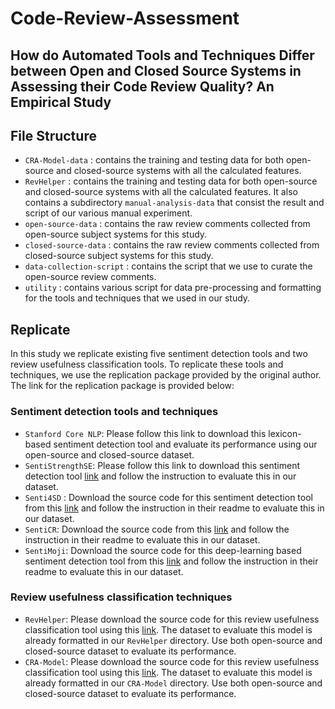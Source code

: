 # Code-Review-Assessment

## How do Automated Tools and Techniques Differ between Open and Closed Source Systems in Assessing their Code Review Quality? An Empirical Study

## File Structure

* `CRA-Model-data` : contains the training and testing data for both open-source and closed-source systems with all the calculated features.
* `RevHelper` : contains the training and testing data for both open-source and closed-source systems with all the calculated features.
It also contains a subdirectory `manual-analysis-data` that consist the result and script of our various manual experiment. 
* `open-source-data` : contains the raw review comments collected from open-source subject systems for this study.
* `closed-source-data` : contains the raw review comments collected from closed-source subject systems for this study.
* `data-collection-script` : contains the script that we use to curate the open-source review comments.
* `utility` : contains various script for data pre-processing and formatting for the tools and techniques that we used in our study.

## Replicate

In this study we replicate existing five sentiment detection tools and two review usefulness classification tools.
To replicate these tools and techniques, we use the replication package provided by the original author.
The link for the replication package is provided below:

### Sentiment detection tools and techniques
* `Stanford Core NLP`: Please follow this link to download this lexicon-based sentiment detection tool 
and evaluate its performance using our open-source and closed-source dataset.  
* `SentiStrengthSE`: Please follow this link to download this sentiment detection tool [link](https://laser.cs.uno.edu/Projects/Projects.html)
 and follow the instruction to evaluate this in our dataset.
* `Senti4SD` : Download the source code for this sentiment detection tool from this [link](https://github.com/collab-uniba/pySenti4SD) and follow the instruction in their readme to evaluate this in our dataset.
* `SentiCR`:  Download the source code from this [link](https://github.com/senticr/SentiCR) and follow the instruction in their readme to evaluate this in our dataset.
* `SentiMoji`:  Download the source code for this deep-learning based sentiment detection tool from this [link](https://github.com/SEntiMoji/SEntiMoji) and follow the instruction in their readme to evaluate this in our dataset.

### Review usefulness classification techniques
* `RevHelper`: Please  download the source code for this review usefulness classification tool using this [link](https://github.com/masud-technope/RevHelper-Replication-Package-MSR2017/tree/master).
The dataset to evaluate this model is already formatted in our `RevHelper` directory. Use both open-source and closed-source dataset to evaluate its performance.
* `CRA-Model`: Please  download the source code for this review usefulness classification tool using this [link](https://github.com/WSU-SEAL/CR-usefulness-EMSE).
The dataset to evaluate this model is already formatted in our `CRA-Model` directory. Use both open-source and closed-source dataset to evaluate its performance.

